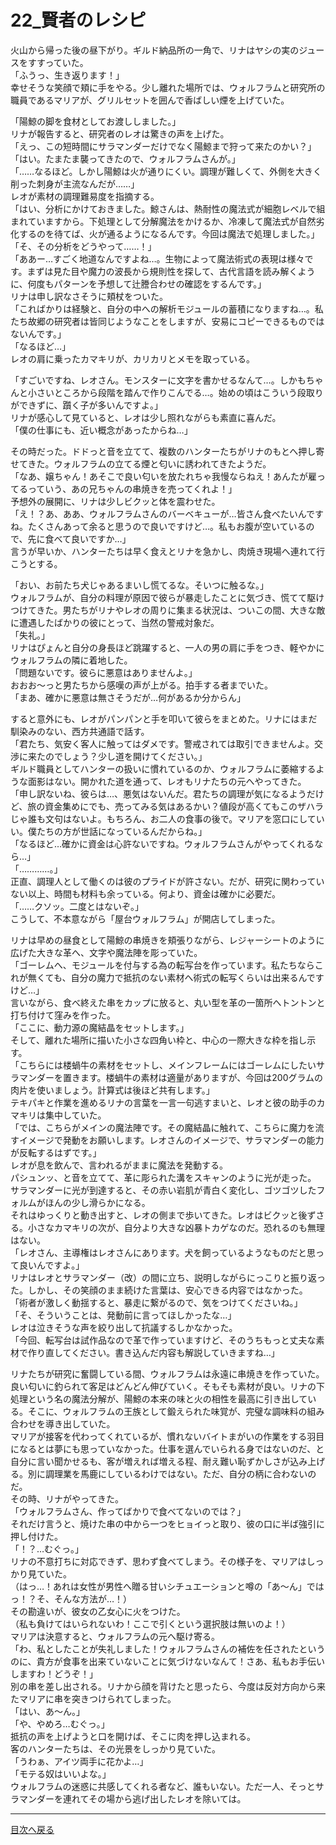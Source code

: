 # 22_賢者のレシピ 

﻿火山から帰った後の昼下がり。ギルド納品所の一角で、リナはヤシの実のジュースをすすっていた。  
「ふうっ、生き返ります！」  
幸せそうな笑顔で頬に手をやる。少し離れた場所では、ウォルフラムと研究所の職員であるマリアが、グリルセットを囲んで香ばしい煙を上げていた。  
  
「陽鯨の脚を食材としてお渡ししました。」  
リナが報告すると、研究者のレオは驚きの声を上げた。  
「えっ、この短時間にサラマンダーだけでなく陽鯨まで狩って来たのかい？」  
「はい。たまたま襲ってきたので、ウォルフラムさんが。」  
「……なるほど。しかし陽鯨は火が通りにくい。調理が難しくて、外側を大きく削った刺身が主流なんだが……」  
レオが素材の調理難易度を指摘する。  
「はい、分析にかけておきました。鯨さんは、熱耐性の魔法式が細胞レベルで組まれていますから。下処理として分解魔法をかけるか、冷凍して魔法式が自然劣化するのを待てば、火が通るようになるんです。今回は魔法で処理しました。」  
「そ、その分析をどうやって……！」  
「ああー…すごく地道なんですよね…。生物によって魔法術式の表現は様々です。まずは見た目や魔力の波長から規則性を探して、古代言語を読み解くように、何度もパターンを予想して辻謄合わせの確認をするんです。」  
リナは申し訳なさそうに頬杖をついた。  
「こればかりは経験と、自分の中への解析モジュールの蓄積になりますね…。私たち故郷の研究者は皆同じようなことをしますが、安易にコピーできるものではないんです。」  
「なるほど…」  
レオの肩に乗ったカマキリが、カリカリとメモを取っている。  
  
「すごいですね、レオさん。モンスターに文字を書かせるなんて…。しかもちゃんと小さいところから段階を踏んで作りこんでる…。始めの頃はこういう段取りができずに、躓く子が多いんですよ。」  
リナが感心して見ていると、レオは少し照れながらも素直に喜んだ。  
「僕の仕事にも、近い概念があったからね…」  
  
その時だった。ドドっと音を立てて、複数のハンターたちがリナのもとへ押し寄せてきた。ウォルフラムの立てる煙と匂いに誘われてきたようだ。  
「なあ、嬢ちゃん！あそこで良い匂いを放たれちゃ我慢ならねえ！あんたが雇ってるっていう、あの兄ちゃんの串焼きを売ってくれよ！」  
予想外の展開に、リナは少しビクッと体を震わせた。  
「え！？あ、ああ、ウォルフラムさんのバーベキューが…皆さん食べたいんですね。たくさんあって余ると思うので良いですけど…。私もお腹が空いているので、先に食べて良いですか…」  
言うが早いか、ハンターたちは早く食えとリナを急かし、肉焼き現場へ連れて行こうとする。  
  
「おい、お前たち犬じゃあるまいし慌てるな。そいつに触るな。」  
ウォルフラムが、自分の料理が原因で彼らが暴走したことに気づき、慌てて駆けつけてきた。男たちがリナやレオの周りに集まる状況は、ついこの間、大きな敵に遭遇したばかりの彼にとって、当然の警戒対象だ。  
「失礼。」  
リナはぴょんと自分の身長ほど跳躍すると、一人の男の肩に手をつき、軽やかにウォルフラムの隣に着地した。  
「問題ないです。彼らに悪意はありませんよ。」  
おおお〜っと男たちから感嘆の声が上がる。拍手する者までいた。  
「まあ、確かに悪意は無さそうだが…何があるか分からん」  
  
すると意外にも、レオがパンパンと手を叩いて彼らをまとめた。リナにはまだ馴染みのない、西方共通語で話す。  
「君たち、気安く客人に触ってはダメです。警戒されては取引できませんよ。交渉に来たのでしょう？少し道を開けてください。」  
ギルド職員としてハンターの扱いに慣れているのか、ウォルフラムに萎縮するような面影はない。開かれた道を通って、レオもリナたちの元へやってきた。  
「申し訳ないね、彼らは…、悪気はないんだ。君たちの調理が気になるようだけど、旅の資金集めにでも、売ってみる気はあるかい？値段が高くてもこのザハラじゃ誰も文句はないよ。もちろん、お二人の食事の後で。マリアを窓口にしていい。僕たちの方が世話になっているんだからね。」  
「なるほど…確かに資金は心許ないですね。ウォルフラムさんがやってくれるなら…」  
「…………。」  
正直、調理人として働くのは彼のプライドが許さない。だが、研究に関わっていない以上、時間も材料も余っている。何より、資金は確かに必要だ。  
「……クソッ。二度とはないぞ。」  
こうして、不本意ながら「屋台ウォルフラム」が開店してしまった。  
  
リナは早めの昼食として陽鯨の串焼きを頬張りながら、レジャーシートのように広げた大きな革へ、文字や魔法陣を彫っていた。  
「ゴーレムへ、モジュールを付与する為の転写台を作っています。私たちならこれが無くても、自分の魔力で抵抗のない素材へ術式の転写くらいは出来るんですけど…」  
言いながら、食べ終えた串をカップに放ると、丸い型を革の一箇所へトントンと打ち付けて窪みを作った。  
「ここに、動力源の魔結晶をセットします。」  
そして、離れた場所に描いた小さな四角い枠と、中心の一際大きな枠を指し示す。  
「こちらには楼蝸牛の素材をセットし、メインフレームにはゴーレムにしたいサラマンダーを置きます。楼蝸牛の素材は適量がありますが、今回は200グラムの肉片を使いましょう。計算式は後ほど共有します。」  
テキパキと作業を進めるリナの言葉を一言一句逃すまいと、レオと彼の助手のカマキリは集中していた。  
「では、こちらがメインの魔法陣です。その魔結晶に触れて、こちらに魔力を流すイメージで発動をお願いします。レオさんのイメージで、サラマンダーの能力が反転するはずです。」  
レオが息を飲んで、言われるがままに魔法を発動する。  
パシュンッ、と音を立てて、革に彫られた溝をスキャンのように光が走った。  
サラマンダーに光が到達すると、その赤い岩肌が青白く変化し、ゴツゴツしたフォルムがほんの少し滑らかになる。  
それはゆっくりと動き出すと、レオの側まで歩いてきた。レオはビクッと後ずさる。小さなカマキリの次が、自分より大きな凶暴トカゲなのだ。恐れるのも無理はない。  
「レオさん、主導権はレオさんにあります。犬を飼っているようなものだと思って良いんですよ。」  
リナはレオとサラマンダー（改）の間に立ち、説明しながらにっこりと振り返った。しかし、その笑顔のまま続けた言葉は、安心できる内容ではなかった。  
「術者が激しく動揺すると、暴走に繋がるので、気をつけてくださいね。」  
「そ、そういうことは、発動前に言ってほしかったな…」  
レオは泣きそうな声を絞り出して抗議するしかなかった。  
「今回、転写台は試作品なので革で作っていますけど、そのうちもっと丈夫な素材で作り直してください。書き込んだ内容も解説していきますね…」  
  
リナたちが研究に奮闘している間、ウォルフラムは永遠に串焼きを作っていた。  
良い匂いに釣られて客足はどんどん伸びていく。そもそも素材が良い。リナの下処理という名の魔法分解が、陽鯨の本来の味と火の相性を最高に引き出している。そこに、ウォルフラムの王族として鍛えられた味覚が、完璧な調味料の組み合わせを導き出していた。  
マリアが接客を代わってくれているが、慣れないバイトまがいの作業をする羽目になるとは夢にも思っていなかった。仕事を選んでいられる身ではないのだ、と自分に言い聞かせるも、客が増えれば増える程、耐え難い恥ずかしさが込み上げる。別に調理業を馬鹿にしているわけではない。ただ、自分の柄に合わないのだ。  
その時、リナがやってきた。  
「ウォルフラムさん、作ってばかりで食べてないのでは？」  
それだけ言うと、焼けた串の中から一つをヒョイっと取り、彼の口に半ば強引に押し付けた。  
「！？…むぐっ。」  
リナの不意打ちに対応できず、思わず食べてしまう。その様子を、マリアはしっかり見ていた。  
（はっ…！あれは女性が男性へ贈る甘いシチュエーションと噂の「あ〜ん」ではっ！？そ、そんな方法が…！）  
その勘違いが、彼女の乙女心に火をつけた。  
（私も負けてはいられないわ！ここで引くという選択肢は無いのよ！）  
マリアは決意すると、ウォルフラムの元へ駆け寄る。  
「わ、私としたことが失礼しました！ウォルフラムさんの補佐を任されたというのに、貴方が食事を出来ていないことに気づけないなんて！さあ、私もお手伝いしますわ！どうぞ！」  
別の串を差し出される。リナから顔を背けたと思ったら、今度は反対方向から来たマリアに串を突きつけられてしまった。  
「はい、あ〜ん。」  
「や、やめろ…むぐっ。」  
抵抗の声を上げようと口を開けば、そこに肉を押し込まれる。  
客のハンターたちは、その光景をしっかり見ていた。  
「うわぁ、アイツ両手に花かよ…」  
「モテる奴はいいよな。」  
ウォルフラムの迷惑に共感してくれる者など、誰もいない。ただ一人、そっとサラマンダーを連れてその場から逃げ出したレオを除いては。  
  
---

  [目次へ戻る](https://mikakoworld.github.io/unison-gate-beta/)